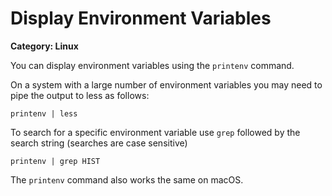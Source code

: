 # Display Environment Variables

__Category: Linux__

You can display environment variables using the `printenv` command.

On a system with a large number of environment variables you may need to pipe the output to less as follows:

```shell
printenv | less
```

To search for a specific environment variable use `grep` followed by the search string (searches are case sensitive)

```shell
printenv | grep HIST
```

The `printenv` command also works the same on macOS.
